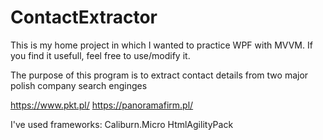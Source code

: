 # ContactExtractor
This is my home project in which I wanted to practice WPF with MVVM.
If you find it usefull, feel free to use/modify it.  

The purpose of this program is to extract contact details from two major polish company search enginges 

https://www.pkt.pl/ 
https://panoramafirm.pl/ 

I've used frameworks:
Caliburn.Micro
HtmlAgilityPack
